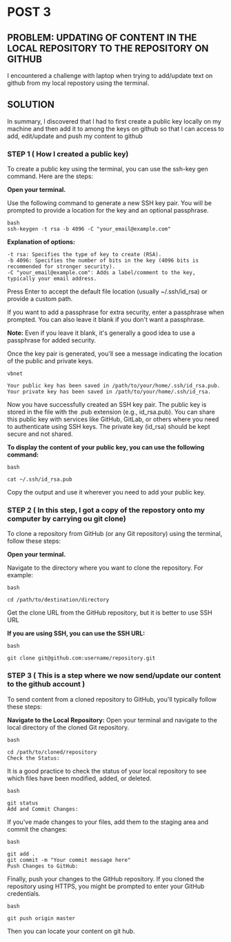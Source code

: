 # **POST 3**

## **PROBLEM: UPDATING OF CONTENT IN THE LOCAL REPOSITORY TO THE REPOSITORY ON GITHUB**
I encountered a challenge with laptop when trying to add/update text on github from my local repostory using the terminal.

## SOLUTION
  	
In summary, l discovered that l had to first create a public key locally on my machine and then add it to among the keys on github so that l can access to add, edit/update and push my content to github 


### STEP 1 ( How l created a public key)


To create a public key using the terminal, you can use the ssh-key gen command. Here are the steps:

**Open your terminal.**

Use the following command to generate a new SSH key pair. You will be prompted to provide a location for the key and an optional passphrase.

	bash
	ssh-keygen -t rsa -b 4096 -C "your_email@example.com"

**Explanation of options:**

	-t rsa: Specifies the type of key to create (RSA).
	-b 4096: Specifies the number of bits in the key (4096 bits is recommended for stronger security).
	-C "your_email@example.com": Adds a label/comment to the key, typically your email address.
Press Enter to accept the default file location (usually ~/.ssh/id_rsa) or provide a custom path.

If you want to add a passphrase for extra security, enter a passphrase when prompted. You can also leave it blank if you don't want a passphrase.

**Note:** Even if you leave it blank, it's generally a good idea to use a passphrase for added security.

Once the key pair is generated, you'll see a message indicating the location of the public and private keys.

	vbnet
	
	Your public key has been saved in /path/to/your/home/.ssh/id_rsa.pub.
	Your private key has been saved in /path/to/your/home/.ssh/id_rsa.

Now you have successfully created an SSH key pair. The public key is stored in the file with the .pub extension (e.g., id_rsa.pub). You can share this public key with services like GitHub, GitLab, or others where you need to authenticate using SSH keys. The private key (id_rsa) should be kept secure and not shared.

**To display the content of your public key, you can use the following command:**

	bash
	
	cat ~/.ssh/id_rsa.pub
Copy the output and use it wherever you need to add your public key.


### **STEP 2 ( In this step, l got a copy of the repostory onto my computer by carrying ou git clone)**


To clone a repository from GitHub (or any Git repository) using the terminal, follow these steps:

**Open your terminal.**

Navigate to the directory where you want to clone the repository. For example:

	bash
	
	cd /path/to/destination/directory
Get the clone URL from the GitHub repository, but it is better to use SSH URL

**If you are using SSH, you can use the SSH URL:**

	bash
	
	git clone git@github.com:username/repository.git
 
 ### **STEP 3 ( This is a step where we now send/update our content to the github account )**

 To send content from a cloned repository to GitHub, you'll typically follow these steps:

**Navigate to the Local Repository:**
Open your terminal and navigate to the local directory of the cloned Git repository.

	bash
	
	cd /path/to/cloned/repository
	Check the Status:
It is a good practice to check the status of your local repository to see which files have been modified, added, or deleted.

	bash
	
	git status
	Add and Commit Changes:
If you've made changes to your files, add them to the staging area and commit the changes:

	bash
	
	git add .
	git commit -m "Your commit message here"
	Push Changes to GitHub:

Finally, push your changes to the GitHub repository. If you cloned the repository using HTTPS, you might be prompted to enter your GitHub credentials.

	bash

	git push origin master
Then you can locate your content on git hub.	 
	
